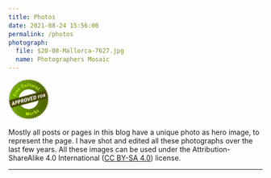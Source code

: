 ```yaml
---
title: Photos
date: 2021-08-24 15:56:00
permalink: /photos
photograph:
  file: $20-08-Mallorca-7627.jpg
  name: Photographers Mosaic
---
```


<div><img src="/images/cc-free-culture.png" class="float-element" style="width:5rem;" /></div>

Mostly all posts or pages in this blog have a unique photo as hero image, to represent the page. I have shot and edited all these photographs over the last few years. All these images can be used under the Attribution-ShareAlike 4.0 International ([CC BY-SA 4.0](https://creativecommons.org/licenses/by-sa/4.0/)) license.

---